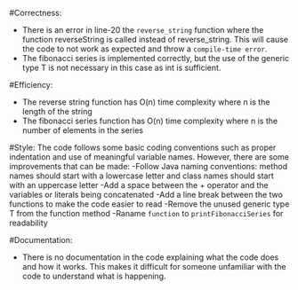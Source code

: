 #Correctness:
- There is an error in line-20 the `reverse_string` function where the function reverseString is called instead of reverse_string. This will cause the code to not work as expected and throw a `compile-time error`.
- The fibonacci series is implemented correctly, but the use of the generic type T is not necessary in this case as int is sufficient.

#Efficiency:
- The reverse string function has O(n) time complexity where n is the length of the string
- The fibonacci series function has O(n) time complexity where n is the number of elements in the series

#Style:
The code follows some basic coding conventions such as proper indentation and use of meaningful variable names. However, there are some improvements that can be made:
-Follow Java naming conventions: method names should start with a lowercase letter and class names should start with an uppercase letter
-Add a space between the + operator and the variables or literals being concatenated
-Add a line break between the two functions to make the code easier to read
-Remove the unused generic type T from the function method
-Raname `function` to `printFibonacciSeries` for readability

#Documentation:
- There is no documentation in the code explaining what the code does and how it works. This makes it difficult for someone unfamiliar with the code to understand what is happening.

